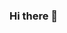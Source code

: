 ### Hi there 👋

<!--
**Hrittik16/Hrittik16** is a ✨ _special_ ✨ repository because its `README.md` (this file) appears on your GitHub profile.

![Hrittik](https://tenor.com/view/typing-jim-carrey-fast-busy-gif-4903969)
